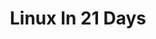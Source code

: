 ---
title: "Linux In 21 Days"
layout: collection
permalink: /linux-in-21-days/
collection: linux21days
collection_dir: docs
entries_layout: grid
classes: wide
---